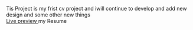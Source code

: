 Tis Project is my frist cv project and iwill continue to develop and add new design and some other new things <br>
<a href="https://hafsahajji.github.io/My-Cv-Hafsa/main
">Live preview </a> my Resume
